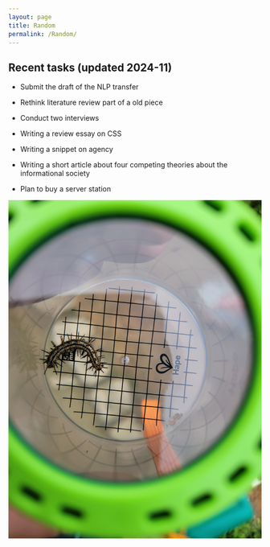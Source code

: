 ```yaml
---
layout: page
title: Random
permalink: /Random/
---
```


## Recent tasks (updated 2024-11)

- Submit the draft of the NLP transfer

- Rethink literature review part of a old piece

- Conduct two interviews

- Writing a review essay on CSS

- Writing a snippet on agency

- Writing a short article about four competing theories about the informational society

- Plan to buy a server station

![](/_pics/cata.jpg)